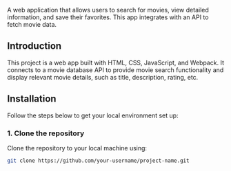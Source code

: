 
A web application that allows users to search for movies, view detailed information, and save their favorites. This app integrates with an API to fetch movie data.


## Introduction
This project is a web app built with HTML, CSS, JavaScript, and Webpack. It connects to a movie database API to provide movie search functionality and display relevant movie details, such as title, description, rating, etc.

## Installation

Follow the steps below to get your local environment set up:

### 1. Clone the repository

Clone the repository to your local machine using:

```bash
git clone https://github.com/your-username/project-name.git
